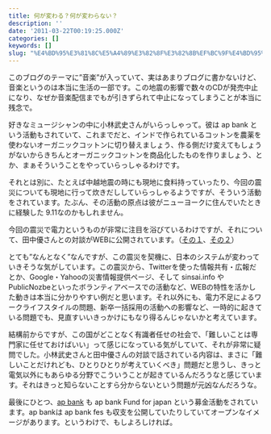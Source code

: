 ```yaml
---
title: 何が変わる？何が変わらない？
description: ''
date: '2011-03-22T00:19:25.000Z'
categories: []
keywords: []
slug: "%E4%BD%95%E3%81%8C%E5%A4%89%E3%82%8F%E3%82%8B%EF%BC%9F%E4%BD%95%E3%81%8C%E5%A4%89%E3%82%8F%E3%82%89%E3%81%AA%E3%81%84%EF%BC%9F"
---
```

このブログのテーマに”音楽”が入っていて、実はあまりブログに書かないけど、音楽というのは本当に生活の一部です。この地震の影響で数々のCDが発売中止になり、なぜか音楽配信までもが引きずられて中止になってしまうことが本当に残念で。

好きなミュージシャンの中に小林武史さんがいらっしゃって。彼は ap bank という活動もされていて、これまでだと、インドで作られているコットンを農薬を使わないオーガニックコットンに切り替えましょう、作る側だけ変えてもしょうがないからきちんとオーガニックコットンを商品化したものを作りましょう、とか、まぁそういうことをやっていらっしゃるわけです。

それとは別に、たとえば中越地震の時にも現地に食料持っていったり、今回の震災についても現地に行って炊きだししていらっしゃるようですが、そういう活動をされています。たぶん、その活動の原点は彼がニューヨークに住んでいたときに経験した 9.11なのかもしれません。

今回の震災で電力というものが非常に注目を浴びているわけですが、それについて、田中優さんとの対談がWEBに公開されています。（[その１](http://www.eco-reso.jp/feature/love_checkenergy/20110318_4983.php)、[その２](http://www.eco-reso.jp/feature/love_checkenergy/20110319_4986.php)）

とても”なんとなく”なんですが、この震災を契機に、日本のシステムが変わっていきそうな気がしています。この震災から、Twitterを使った情報共有・広報だとか、Google・Yahooの災害情報提供ページ、そして sinsai.info や PublicNozbeといったボランティアベースでの活動など、WEBの特性を活かした動きは本当に分かりやすい例だと思います。それ以外にも、電力不足によるワークライフスタイルの問題、新卒一括採用の活動への影響など、一時的に起きている問題でも、見直すいいきっかけにもなり得るんじゃないかと考えています。

結構前からですが、この国がどことなく有識者任せの社会で、「難しいことは専門家に任せておけばいい」って感じになっている気がしていて、それが非常に疑問でした。小林武史さんと田中優さんの対談で話されている内容は、まさに「難しいことだけれども、ひとりひとりが考えていくべき」問題だと思うし、きっと電気以外にもあらゆる分野でこういうことが起きているんだろうなと感じています。それはきっと知らないことすら分からないという問題が元凶なんだろうな。

最後にひとつ、[ap bank](http://www.apbank.jp/) も ap bank Fund for japan という募金活動をされています。ap bankは ap bank fes も収支を公開していたりしていてオープンなイメージがあります。というわけで、もしよろしければ。